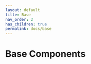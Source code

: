 ```yaml
---
layout: default
title: Base
nav_order: 2
has_children: true
permalink: docs/base
---
```


# Base Components
